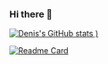 ### Hi there 👋
[![Denis's GitHub stats](https://github-readme-stats.vercel.app/api?username=maina-dennis&count_private=true&show_icons=true&theme=nightowl)
)](https://github.com/maina-dennis/github-readme-stats)

[![Readme Card](https://github-readme-stats.vercel.app/api/pin/?username=maina-dennis&repo=github-readme-stats)](https://github.com/maina-dennis/github-readme-stats)
